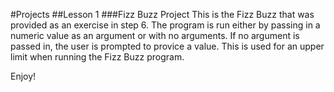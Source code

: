 #Projects
##Lesson 1
###Fizz Buzz Project
This is the Fizz Buzz that was provided as an exercise in step 6. The program is run either by passing in a numeric value as an argument or with no arguments. If no argument is passed in, the user is prompted to provice a value. This is used for an upper limit when running the Fizz Buzz program.

Enjoy!
